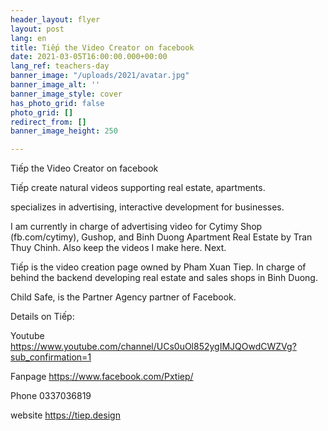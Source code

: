 ```yaml
---
header_layout: flyer
layout: post
lang: en
title: Tiếp the Video Creator on facebook
date: 2021-03-05T16:00:00.000+00:00
lang_ref: teachers-day
banner_image: "/uploads/2021/avatar.jpg"
banner_image_alt: ''
banner_image_style: cover
has_photo_grid: false
photo_grid: []
redirect_from: []
banner_image_height: 250

---
```

Tiếp the Video Creator on facebook

Tiếp create natural videos supporting real estate, apartments.

specializes in advertising, interactive development for businesses.

I am currently in charge of advertising video for Cytimy Shop (fb.com/cytimy), Gushop, and Binh Duong Apartment Real Estate by Tran Thuy Chinh. Also keep the videos I make here. Next.

Tiếp is the video creation page owned by Pham Xuan Tiep. In charge of behind the backend developing real estate and sales shops in Binh Duong.

Child Safe, is the Partner Agency partner of Facebook.

Details on Tiếp:

Youtube https://www.youtube.com/channel/UCs0uOl852ygIMJQOwdCWZVg?sub_confirmation=1

Fanpage https://www.facebook.com/Pxtiep/

Phone 0337036819

website https://tiep.design
